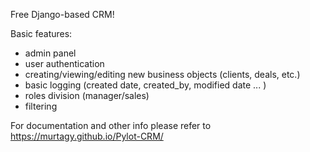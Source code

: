 Free Django-based CRM!

Basic features:
- admin panel
- user authentication
- creating/viewing/editing new business objects (clients, deals, etc.)
- basic logging (created date, created_by, modified date ... )
- roles division (manager/sales)
- filtering

For documentation and other info please refer to https://murtagy.github.io/Pylot-CRM/
